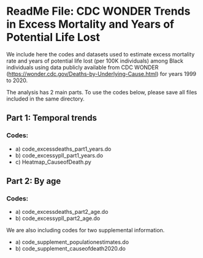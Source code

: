 # ReadMe File: CDC WONDER Trends in Excess Mortality and Years of Potential Life Lost

We include here the codes and datasets used to estimate excess mortality rate and years of potential life lost (per 100K individuals) among Black individuals using data publicly available from CDC WONDER (https://wonder.cdc.gov/Deaths-by-Underlying-Cause.html) for years 1999 to 2020.

The analysis has 2 main parts. To use the codes below, please save all files included in the same directory.

## Part 1: Temporal trends

### Codes: 
- a)  code_excessdeaths_part1_years.do 
- b)  code_excessypll_part1_years.do 
- c)  Heatmap_CauseofDeath.py

## Part 2: By age

### Codes: 
- a)  code_excessdeaths_part2_age.do 
- b)  code_excessypll_part2_age.do 

We are also including codes for two supplemental information.
- a) code_supplement_populationestimates.do
- b) code_supplement_causeofdeath2020.do



